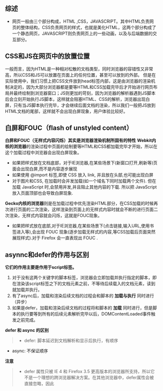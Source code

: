 ## 综述
- 网页一般由三个部分构成，HTML ,CSS，JAVASCRIPT。其中HTML负责网页的整体结构，CSS负责网页的样式，也就是美化HTML，这两个部分构成了一个静态网页，JAVASCRIPT则负责网页上的一些动画，以及与后端数据的交互部分。

## CSS和JS在网页中的放置位置
一般而言，因为HTML是一种相对松散的文档类型，同时浏览器的容错性又非常高，所以CSS和JS可以放置在页面上的任何位置，甚至可以放到<!DOCTYPE HTML>的外部。
但是在实际使用中，我们习惯上把CSS文件放到head标签内部，这是由浏览器的渲染机制决定的，因为大部分浏览器都是要等HTML和CSS加载完毕后才开始进行网页布局并最终绘制到浏览器窗口；JS则更加的苛刻，因为浏览器的解析器遇到JS脚本后会立刻开始执行JS脚本，这样就会阻塞HTML、CSS的解析，浏览器出现白屏，只有当JS脚本执行完毕，才会继续后面文档的渲染，所以我们一般把JS放到HTML文档的尾部，这样就不会出现白屏现象，用户体验比较好。

## 白屏和FOUC（flash of unstyled content）
**白屏和FOUC（无样式内容闪烁）其实是浏览器渲染机制所固有的特性**
**Webkit内核的浏览器**的渲染过程中页面的绘制要等HTML和CSS都加载完毕才开始，所以在这个加载过程中浏览器会出现白屏现象。
- 如果把样式放在文档底部，对于IE浏览器,在某些场景下(新窗口打开,刷新等)页面会出现白屏,而不是内容逐步展现
- 如果使用 @import 标签,即使 CSS 放入 link, 并且放在头部,也可能出现白屏
- 对于图片和CSS, 在加载时会并发加载(如一个域名下同时加载两个文件). 但在加载 JavaScript 时,会禁用并发,并且阻止其他内容的下载. 所以把 JavaScript 放入页面顶部也会导致白屏现象.

**Gecko内核的浏览器**则是在加载过程中优先渲染HTML部分，在CSS加载的时候再次进行页面的二次渲染，这样渲染到页面上的无样式内容时就会不断的进行页面二次渲染，无样式内容就会闪烁，这就是FOUC现象。
- 如果把样式放在底部,对于IE浏览器,在某些场景下(点击链接,输入URL,使用书签进入等),会出现 FOUC 现象(逐步加载无样式的内容,等CSS加载后页面突然展现样式).对于 Firefox 会一直表现出 FOUC .

## asynnc和defer的作用与区别
**它们的作用主要是作用于script标签。**
1. 对于没有这两个关键字的脚本标签，浏览器会立即加载并执行指定的脚本，即在渲染该script标签之下的文档元素之前，不等待后续载入的文档元素，读到就加载并执行。
2. 有了async后，加载和渲染后续文档的过程会和脚本的 **加载与执行** 同时进行（异步）
3. 如果是defer，加载和渲染后续文档的过程将和脚本的 **加载** 同时进行，但是脚本的执行要等到所有的后续元素解析完毕以后，DOMContentLoaded事件触发之前完成。

**defer 和 async 的区别**
>- defer: 脚本延迟到文档解析和显示后执行，有顺序
- async: 不保证顺序

**注意**
>- defer 属性只被 IE 4 和 Firefox 3.5 更高版本的浏览器所支持，所以它不是一个理想的跨浏览器解决方案。在其他浏览器中，defer属性会被直接忽略，因此<script>标签会以默认的方式处理，也就是说会造成阻塞。然而，如果您的目标浏览器支持的话，这仍然是个有用的解决方案。
- 在有 async 的情况下，JavaScript 脚本一旦下载好了就会执行，所以很有可能不是按照原本的顺序来执行的。如果 JavaScript 脚本前后有依赖性，使用 async 就很有可能出现错误。

## 简述网页的渲染机制

1. 解析 HTML 标签, 构建 DOM 树
2. 解析 CSS 标签, 构建 CSSOM 树
3. 把 DOM 和 CSSOM 组合成 渲染树 (render tree)
4. 在渲染树的基础上进行布局, 计算每个节点的几何结构
5. 把每个节点绘制到屏幕上 (painting)

![](https://ooo.0o0.ooo/2017/06/24/594e410c188ab.png)